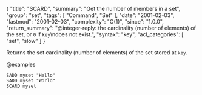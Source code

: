 {
  "title": "SCARD",
  "summary": "Get the number of members in a set",
  "group": "set",
  "tags": [
    "Command",
    "Set"
  ],
  "date": "2001-02-03",
  "lastmod": "2001-02-03",
  "complexity": "O(1)",
  "since": "1.0.0",
  "return_summary": "@integer-reply: the cardinality (number of elements) of the set, or `0` if `key`\ndoes not exist.",
  "syntax": "key",
  "acl_categories": [
    "set",
    "slow"
  ]
}

Returns the set cardinality (number of elements) of the set stored at `key`.

@examples

```cli
SADD myset "Hello"
SADD myset "World"
SCARD myset
```

